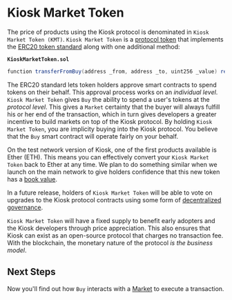 # Kiosk Market Token

The price of products using the Kiosk protocol is denominated in `Kiosk Market Token (KMT)`. `Kiosk Market Token` is a [protocol token](https://blog.0xproject.com/the-difference-between-app-coins-and-protocol-tokens-7281a428348c) that implements the [ERC20 token standard](https://theethereum.wiki/w/index.php/ERC20_Token_Standard) along with one additional method:

**`KioskMarketToken.sol`**
```cs
function transferFromBuy(address _from, address _to, uint256 _value) returns (bool)
```

The ERC20 standard lets token holders approve smart contracts to spend tokens on their behalf. This approval process works on an *individual level*. `Kiosk Market Token` gives `Buy` the ability to spend a user's tokens at the *protocol level*. This gives a `Market` certainty that the buyer will always fulfill his or her end of the transaction, which in turn gives developers a greater incentive to build markets on top of the Kiosk protocol. By holding `Kiosk Market Token`, you are implicity buying into the Kiosk protocol. You believe that the `Buy` smart contract will operate fairly on your behalf.

On the test network version of Kiosk, one of the first products available is Ether (ETH). This means you can effectively convert your `Kiosk Market Token` back to Ether at any time. We plan to do something similar when we launch on the main network to give holders confidence that this new token has a [book value](https://en.wikipedia.org/wiki/Book_value).

In a future release, holders of `Kiosk Market Token` will be able to vote on upgrades to the Kiosk protocol contracts using some form of [decentralized governance](https://en.wikipedia.org/wiki/Decentralized_autonomous_organization).

`Kiosk Market Token` will have a fixed supply to benefit early adopters and the Kiosk developers through price appreciation. This also ensures that Kiosk can exist as an open-source protocol that charges no transaction fee. With the blockchain, the monetary nature of the protocol *is the business model*.

## Next Steps

Now you'll find out how `Buy` interacts with a [Market](../intro/market.md) to execute a transaction.